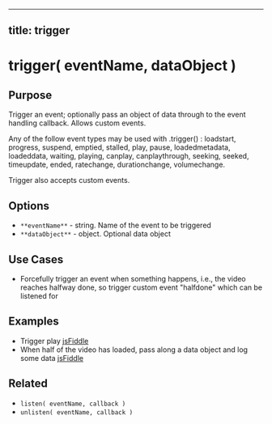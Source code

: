 ---
title: trigger
----
# trigger( eventName, dataObject ) #

## Purpose ##

Trigger an event; optionally pass an object of data through to the event handling callback. Allows custom events.

Any of the follow event types may be used with .trigger() : loadstart, progress, suspend, emptied, stalled, play, pause, loadedmetadata, loadeddata, waiting, playing, canplay, canplaythrough, seeking, seeked, timeupdate, ended, ratechange, durationchange, volumechange.

Trigger also accepts custom events.

## Options ##

* `**eventName**` - string. Name of the event to be triggered
* `**dataObject**` - object. Optional data object

## Use Cases ##

* Forcefully trigger an event when something happens, i.e., the video reaches halfway done, so trigger custom event "halfdone" which can be listened for

## Examples ##

* Trigger play [jsFiddle](http://jsfiddle.net/popcornjs/r8wVe/)
* When half of the video has loaded, pass along a data object and log some data [jsFiddle](http://jsfiddle.net/popcornjs/GKkQx/)


## Related ##

* `listen( eventName, callback )`
* `unlisten( eventName, callback )`

